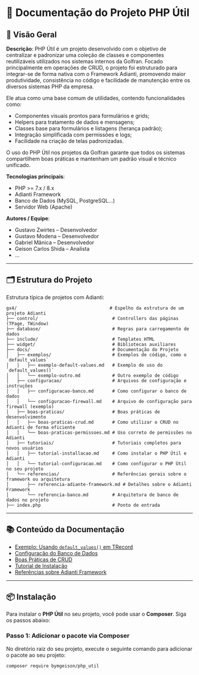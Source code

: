 # 📘 Documentação do Projeto PHP Útil

## 🧾 Visão Geral

**Descrição**:
PHP Útil é um projeto desenvolvido com o objetivo de centralizar e padronizar uma coleção de classes e componentes reutilizáveis utilizados nos sistemas internos da Golfran.
Focado principalmente em operações de CRUD, o projeto foi estruturado para integrar-se de forma nativa com o Framework Adianti, promovendo maior produtividade, consistência no código e facilidade de manutenção entre os diversos sistemas PHP da empresa.

Ele atua como uma base comum de utilidades, contendo funcionalidades como:

- Componentes visuais prontos para formulários e grids;
- Helpers para tratamento de dados e mensagens;
- Classes base para formulários e listagens (herança padrão);
- Integração simplificada com permissões e logs;
- Facilidade na criação de telas padronizadas.

O uso do PHP Útil nos projetos da Golfran garante que todos os sistemas compartilhem boas práticas e mantenham um padrão visual e técnico unificado.

**Tecnologias principais**:
- PHP >= 7.x / 8.x
- Adianti Framework
- Banco de Dados (MySQL, PostgreSQL...)
- Servidor Web (Apache)

**Autores / Equipe**:
- Gustavo Zwirtes – Desenvolvedor
- Gustavo Modena – Desenvolvedor
- Gabriel Mânica – Desenvolvedor
- Geison Carlos Shida – Analista
- ...

---

## 🗂️ Estrutura do Projeto

Estrutura típica de projetos com Adianti:

```plaintext
gx4/                                   # Espelho da estrutura de um projeto Adianti
├── control/                            # Controllers das páginas (TPage, TWindow)
├── database/                           # Regras para carregamento de dados
├── include/                            # Templates HTML
├── widget/                             # Bibliotecas auxiliares
├── docs/                               # Documentação do Projeto
│   ├── exemplos/                       # Exemplos de código, como o `default_values`
│   │   ├── exemplo-default-values.md   # Exemplo de uso do `default_values()`
│   │   └── exemplo-outro.md            # Outro exemplo de código
│   ├── configuracao/                   # Arquivos de configuração e instruções
│   │   ├── configuracao-banco.md       # Como configurar o banco de dados
│   │   └── configuracao-firewall.md    # Arquivo de configuração para firewall (exemplo)
│   ├── boas-praticas/                  # Boas práticas de desenvolvimento
│   │   ├── boas-praticas-crud.md       # Como utilizar o CRUD no Adianti de forma eficiente
│   │   └── boas-praticas-permissoes.md # Uso correto de permissões no Adianti
│   ├── tutoriais/                      # Tutoriais completos para novos usuários
│   │   ├── tutorial-installacao.md     # Como instalar o PHP Útil e Adianti
│   │   └── tutorial-configuracao.md    # Como configurar o PHP Útil no seu projeto
│   └── referencias/                    # Referências gerais sobre o framework ou arquitetura
│       ├── referencia-adiante-framework.md # Detalhes sobre o Adianti Framework
│       └── referencia-banco.md         # Arquitetura de banco de dados no projeto
├── index.php                           # Ponto de entrada

```

---

## 📚 Conteúdo da Documentação

- [Exemplo: Usando `default_values()` em TRecord](gx4/docs/exemplos/exemplo-default-values.md)
- [Configuração do Banco de Dados](gx4/docs/configuracoes/configuracao-banco.md)
- [Boas Práticas de CRUD](gx4/docs/boas-praticas/boas-praticas-crud.md)
- [Tutorial de Instalação](gx4/docs/tutoriais/tutorial-installacao.md)
- [Referências sobre Adianti Framework](gx4/docs/referencias/referencia-adiante-framework.md)

---

## 📦 Instalação

Para instalar o **PHP Útil** no seu projeto, você pode usar o **Composer**. Siga os passos abaixo:

### Passo 1: Adicionar o pacote via Composer

No diretório raiz do seu projeto, execute o seguinte comando para adicionar o pacote ao seu projeto:

```bash
composer require bymgeison/php_util
